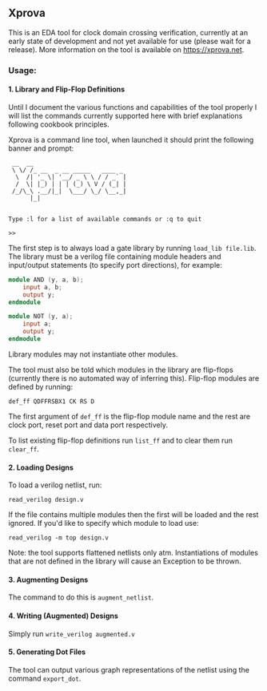 ## Xprova

This is an EDA tool for clock domain crossing verification, currently at an
early state of development and not yet available for use (please wait for a
release). More information on the tool is available on <https://xprova.net>.

### Usage:

#### 1. Library and Flip-Flop Definitions

Until I document the various functions and capabilities of the tool properly I
will list the commands currently supported here with brief explanations
following cookbook principles.

Xprova is a command line tool, when launched it should print the following
banner and prompt:

```
 __  __
 \ \/ /_ __  _ __ _____   ____ _
  \  /| '_ \| '__/ _ \ \ / / _` |
  /  \| |_) | | | (_) \ V / (_| |
 /_/\_\ .__/|_|  \___/ \_/ \__,_|
      |_|


Type :l for a list of available commands or :q to quit

>>
```

The first step is to always load a gate library by running `load_lib
file.lib`. The library must be a verilog file containing module headers and
input/output statements (to specify port directions), for example:

```Verilog
module AND (y, a, b);
	input a, b;
	output y;
endmodule

module NOT (y, a);
	input a;
	output y;
endmodule
```

Library modules may not instantiate other modules.

The tool must also be told which modules in the library are flip-flops
(currently there is no automated way of inferring this). Flip-flop modules are
defined by running:

```
def_ff QDFFRSBX1 CK RS D
```

The first argument of `def_ff` is the flip-flop module name and the rest are
clock port, reset port and data port respectively.

To list existing flip-flop definitions run `list_ff` and to clear them run
`clear_ff`.

#### 2. Loading Designs

To load a verilog netlist, run:

```
read_verilog design.v
```

If the file contains multiple modules then the first will be loaded and the
rest ignored. If you'd like to specify which module to load use:

```
read_verilog -m top design.v
```

Note: the tool supports flattened netlists only atm. Instantiations of modules
that are not defined in the library will cause an Exception to be thrown.

#### 3. Augmenting Designs

The command to do this is `augment_netlist`.

#### 4. Writing (Augmented) Designs

Simply run `write_verilog augmented.v`

#### 5. Generating Dot Files

The tool can output various graph representations of the netlist using the
command `export_dot`.
